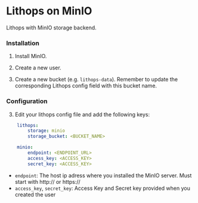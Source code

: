 # Lithops on MinIO

Lithops with MinIO storage backend.


### Installation

1. Install MinIO.

2. Create a new user.

3. Create a new bucket (e.g. `lithops-data`). Remember to update the corresponding Lithops config field with this bucket name.

### Configuration

3. Edit your lithops config file and add the following keys:

```yaml
    lithops:
        storage: minio
        storage_bucket: <BUCKET_NAME>

    minio:
        endpoint: <ENDPOINT_URL>
        access_key: <ACCESS_KEY>
        secret_key: <ACCESS_KEY>
```

- `endpoint`: The host ip adress where you installed the MinIO server. Must start with http:// or https://
- `access_key`, `secret_key`: Access Key and Secret key provided when you created the user
 
